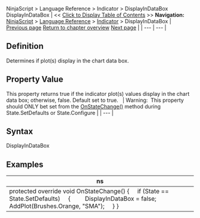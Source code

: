 ﻿
NinjaScript \> Language Reference \> Indicator \> DisplayInDataBox
DisplayInDataBox
| \<\< [Click to Display Table of Contents](displayindatabox.md) \>\> **Navigation:**     [NinjaScript](ninjascript.md) \> [Language Reference](language_reference_wip.md) \> [Indicator](indicator.md) \> DisplayInDataBox | [Previous page](barsrequiredtoplot.md) [Return to chapter overview](indicator.md) [Next page](drawhorizontalgridlines.md) |
| --- | --- |
## Definition
Determines if plot(s) display in the chart data box.
 
## Property Value
This property returns true if the indicator plot(s) values display in the chart data box; otherwise, false. Default set to true.
 
| Warning:  This property should ONLY bet set from the [OnStateChange()](onstatechange.md) method during State.SetDefaults or State.Configure |
| --- |

## Syntax
DisplayInDataBox
## 
## Examples
| ns |
| --- |
| protected override void OnStateChange() {      if (State \=\= State.SetDefaults)      {          DisplayInDataBox \= false;             AddPlot(Brushes.Orange, "SMA");      } } |

